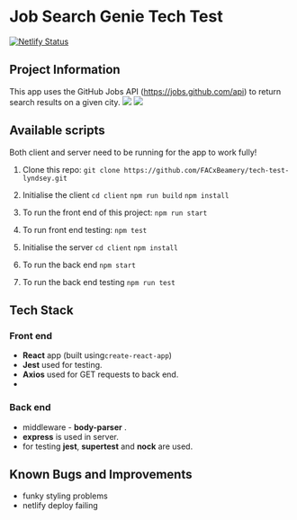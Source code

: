 
# Job Search Genie Tech Test
[![Netlify Status](https://api.netlify.com/api/v1/badges/9bff6a00-1802-46ea-8fe6-b2be886496c2/deploy-status)](https://app.netlify.com/sites/jobsearchgenie/deploys)
## Project Information
This app uses the GitHub Jobs API (https://jobs.github.com/api) to return search results on a given city.
![](https://i.imgur.com/JE52lmo.png)
![](https://i.imgur.com/4VNUuPU.png)




## Available scripts
 Both client and server need to be running for the app to work fully!
 
1. Clone this repo:
`git clone https://github.com/FACxBeamery/tech-test-lyndsey.git`

2. Initialise the client 
`cd client`
`npm run build`
`npm install`

3. To run the front end of this project:
`npm run start`

4. To run front end testing:
`npm test`

5. Initialise the server 
 `cd client`
`npm install`
6.  To run the back end 
`npm start`
7. To run the back end testing
 `npm run test`
 

## Tech Stack

### Front end
* **React** app (built using`create-react-app`)
* **Jest** used for testing. 
* **Axios** used for GET requests to back end.
* 
### Back end
* middleware - **body-parser** .
* **express** is used in server.
* for testing **jest**, **supertest** and **nock** are used. 
## Known Bugs and Improvements
* funky styling problems
* netlify deploy failing

